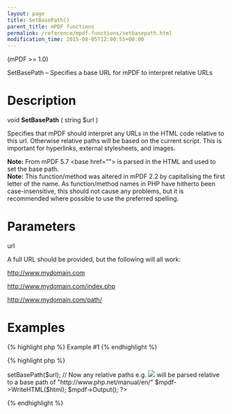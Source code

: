 ```yaml
---
layout: page
title: SetBasePath()
parent_title: mPDF functions
permalink: /reference/mpdf-functions/setbasepath.html
modification_time: 2015-08-05T12:00:55+00:00
---
```


(mPDF &gt;= 1.0)

SetBasePath – Specifies a base URL for mPDF to interpret relative URLs

# Description

void <b>SetBasePath</b> ( string <span class="parameter">$url</span> )

Specifies that mPDF should interpret any URLs in the HTML code relative to this <span class="parameter">url</span>. Otherwise relative paths will be based on the current script. This is important for hyperlinks, external stylesheets, and images.

<div class="alert alert-info" role="alert"><strong>Note:</strong> From mPDF 5.7 &lt;base href=""&gt; is parsed in the HTML and used to set the base path.</div>

<div class="alert alert-info" role="alert"><strong>Note:</strong> This function/method was altered in mPDF 2.2 by capitalising the first letter of the name. As function/method names in PHP have hitherto been case-insensitive, this should not cause any problems, but it is recommended where possible to use the preferred spelling.</div>

# Parameters

<span class="parameter">url</span>

A full URL should be provided, but the following will all work:

http://www.mydomain.com

http://www.mydomain.com/index.php

http://www.mydomain.com/path/<span class="smallblock">

</span>

# Examples

{% highlight php %}
Example #1
{% endhighlight %}

{% highlight php %}
<?php

$mpdf = new mPDF();

$url = "http://www.php.net/manual/en/function.iconv.php";

$html = file_get_contents($url);

$mpdf->setBasePath($url);

// Now any relative paths e.g. <img src="../picture.jpg" /> will be parsed relative to a

   base path of "http://www.php.net/manual/en/"

$mpdf->WriteHTML($html);

$mpdf->Output();

?>
{% endhighlight %}

